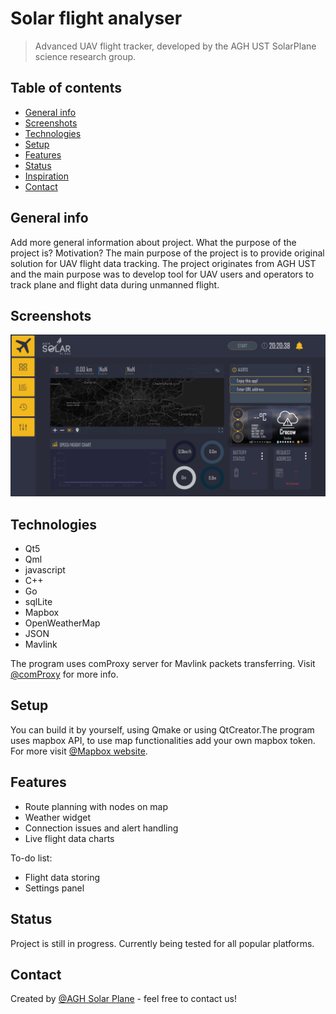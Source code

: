 # Solar flight analyser 
> Advanced UAV flight tracker, developed by the AGH UST SolarPlane science research group.

## Table of contents
* [General info](#general-info)
* [Screenshots](#screenshots)
* [Technologies](#technologies)
* [Setup](#setup)
* [Features](#features)
* [Status](#status)
* [Inspiration](#inspiration)
* [Contact](#contact)

## General info
Add more general information about project. What the purpose of the project is? Motivation?
The main purpose of the project is to provide original solution for UAV flight data tracking. The project originates from AGH UST and the main purpose was to develop tool for UAV users and operators to track plane and flight data during unmanned flight. 

## Screenshots
![](./Images/Screenshot_20190929.png)

## Technologies
* Qt5
* Qml
* javascript
* C++
* Go
* sqlLite
* Mapbox
* OpenWeatherMap
* JSON
* Mavlink

The program uses comProxy server for Mavlink packets transferring. Visit [@comProxy](https://github.com/AGHSolarPlaneCode/comProxy) for more info.

## Setup
You can build it by yourself, using Qmake or using QtCreator.The program uses mapbox API, to use map functionalities add your own mapbox token. For more visit [@Mapbox website](https://www.mapbox.com/).


## Features
* Route planning with nodes on map
* Weather widget
* Connection issues and alert handling
* Live flight data charts

To-do list:
* Flight data storing
* Settings panel

## Status
Project is still in progress. Currently being tested for all popular platforms.

## Contact
Created by [@AGH Solar Plane](http://solarplane.agh.edu.pl/?fbclid=IwAR0UkQjEqguk1YbxctuQL0dXhfLmXreBpVWPGhSip6OmkvUPGNGTzUrqTEI) - feel free to contact us!
